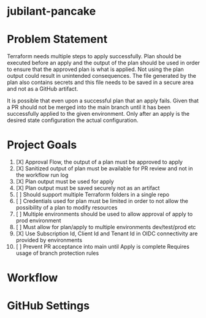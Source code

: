 # jubilant-pancake

# Problem Statement
Terraform needs multiple steps to apply successfully.  Plan should be executed before an apply and the output of the plan should be used in order to ensure that the approved plan is what is applied.  Not using the plan output could result in unintended consequences.  The file generated by the plan also contains secrets and this file needs to be saved in a secure area and not as a GitHub artifact.

It is possible that even upon a successful plan that an apply fails.  Given that a PR should not be merged into the main branch until it has been successfully applied to the given environment.  Only after an apply is the desired state configuration the actual configuration.

# Project Goals

1. [X] Approval Flow, the output of a plan must be approved to apply
1. [X] Sanitized output of plan must be available for PR review and not in the workflow run log
1. [X] Plan output must be used for apply
1. [X] Plan output must be saved securely not as an artifact
1. [ ] Should support multiple Terraform folders in a single repo
1. [ ] Credentials used for plan must be limited in order to not allow the possibility of a plan to modify resources
1. [ ] Multiple environments should be used to allow approval of apply to prod environment
1. [ ] Must allow for plan/apply to multiple environments dev/test/prod etc
1. [X] Use Subscription Id, Client Id and Tenant Id in OIDC connectivity are provided by environments
1. [ ] Prevent PR acceptance into main until Apply is complete
      Requires usage of branch protection rules

# Workflow


# GitHub Settings

